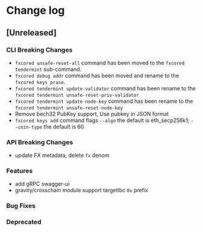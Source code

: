 # Change log

## [Unreleased]

### CLI Breaking Changes

* `fxcored unsafe-reset-all` command has been moved to the `fxcored tendermint` sub-command.
* `fxcored debug addr` command has been moved and rename to the `fxcored keys prase`.
* `fxcored tendermint update-validator` command has been rename to the `fxcored tendermint unsafe-reset-priv-validator`
* `fxcored tendermint update-node-key` command has been rename to the `fxcored tendermint unsafe-reset-node-key`
* Remove bech32 PubKey support, Use pubkey in JSON format
* `fxcored keys add` command flags `--algo` the default is eth_secp256k1; `--coin-type` the default is 60

### API Breaking Changes

* update FX metadata, delete `fx` denom

### Features

* add gRPC swagger-ui
* gravity/crosschain module support targetIbc `0x` prefix

### Bug Fixes

### Deprecated

